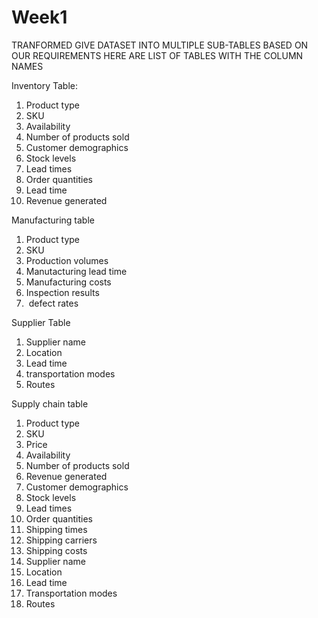 # Week1

TRANFORMED GIVE DATASET INTO MULTIPLE SUB-TABLES BASED ON OUR REQUIREMENTS
HERE ARE LIST OF TABLES WITH THE COLUMN NAMES 

Inventory Table:
1. Product type
2. SKU
3. Availability
4. Number of products sold
5. Customer demographics
6. Stock levels
7. Lead times
8. Order quantities
9. Lead time
10. Revenue generated

Manufacturing table
1. Product type
2. SKU
3. Production volumes
4. Manutacturing lead time
5. Manufacturing costs
6. Inspection results
7. ⁠ defect rates

Supplier Table
1. Supplier name
2. Location
3. Lead time
4. transportation modes
5. Routes


Supply chain table
1. Product type
2. SKU
3. Price
4. Availability
5. Number of products sold
6. Revenue generated
7. Customer demographics
8. Stock levels
9. Lead times
10. Order quantities
11. Shipping times
12. Shipping carriers
13. Shipping costs
14. Supplier name
15. Location
16. Lead time
17. Transportation modes
18. Routes
